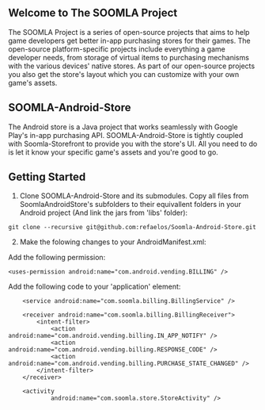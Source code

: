 Welcome to The SOOMLA Project
---
The SOOMLA Project is a series of open-source projects that aims to help game developers get better in-app purchasing stores for their games. The open-source platform-specific projects include everything a game developer needs, from storage of virtual items to purchasing mechanisms with the various devices' native stores. As part of our open-source projects you also get the store's layout which you can customize with your own game's assets.

SOOMLA-Android-Store
---
The Android store is a Java project that works seamlessly with Google Play's in-app purchasing API. SOOMLA-Android-Store is tightly coupled with Soomla-Storefront to provide you with the store's UI. All you need to do is let it know your specific game's assets and you're good to go.

Getting Started
---
1. Clone SOOMLA-Android-Store and its submodules. Copy all files from SoomlaAndroidStore's subfolders to their equivallent folders in your Android project (And link the jars from 'libs' folder):

 `git clone --recursive git@github.com:refaelos/Soomla-Android-Store.git`

2. Make the folowing changes to your AndroidManifest.xml:

  Add the following permission:

 `<uses-permission android:name="com.android.vending.BILLING" />`

  Add the following code to your 'application' element:

        <service android:name="com.soomla.billing.BillingService" />

        <receiver android:name="com.soomla.billing.BillingReceiver">
            <intent-filter>
                <action android:name="com.android.vending.billing.IN_APP_NOTIFY" />
                <action android:name="com.android.vending.billing.RESPONSE_CODE" />
                <action android:name="com.android.vending.billing.PURCHASE_STATE_CHANGED" />
            </intent-filter>
        </receiver>

        <activity
                android:name="com.soomla.store.StoreActivity" />
